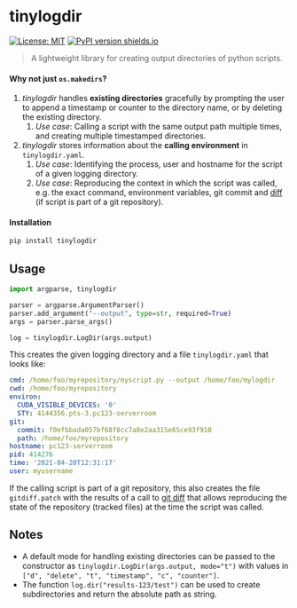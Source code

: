 # tinylogdir

[![License: MIT](https://img.shields.io/badge/License-MIT-yellow.svg)](https://opensource.org/licenses/MIT) [![PyPI version shields.io](https://img.shields.io/pypi/v/tinylogdir.svg)](https://pypi.python.org/pypi/tinylogdir/)

> A lightweight library for creating output directories of python scripts.

#### Why not just `os.makedirs`?

1. *tinylogdir* handles **existing directories** gracefully by prompting the user to append a timestamp or counter to the directory name, or by deleting the existing directory.
    1. *Use case*: Calling a script with the same output path multiple times, and creating multiple timestamped directories.
3. *tinylogdir* stores information about the **calling environment** in `tinylogdir.yaml`.
    1. *Use case*: Identifying the process, user and hostname for the script of a given logging directory.
    2. *Use case*: Reproducing the context in which the script was called, e.g. the exact command, environment variables, git commit and [diff](https://git-scm.com/docs/git-diff) (if script is part of a git repository).

#### Installation

```bash
pip install tinylogdir
```

## Usage

```python
import argparse, tinylogdir

parser = argparse.ArgumentParser()
parser.add_argument("--output", type=str, required=True)
args = parser.parse_args()

log = tinylogdir.LogDir(args.output)
```

This creates the given logging directory and a file `tinylogdir.yaml` that looks like:

```yaml
cmd: /home/foo/myrepository/myscript.py --output /home/foo/mylogdir
cwd: /home/foo/myrepository
environ:
  CUDA_VISIBLE_DEVICES: '0'
  STY: 4144356.pts-3.pc123-serverroom
git:
  commit: f0efbbada057bf68f8cc7a8e2aa315e65ce93f910
  path: /home/foo/myrepository
hostname: pc123-serverroom
pid: 414276
time: '2021-04-20T12:31:17'
user: myusername
```

If the calling script is part of a git repository, this also creates the file `gitdiff.patch` with the results of a call to [git diff](https://git-scm.com/docs/git-diff) that allows reproducing the state of the repository (tracked files) at the time the script was called.

## Notes

- A default mode for handling existing directories can be passed to the constructor as `tinylogdir.LogDir(args.output, mode="t")` with values in `["d", "delete", "t", "timestamp", "c", "counter"]`.
- The function `log.dir("results-123/test")` can be used to create subdirectories and return the absolute path as string.